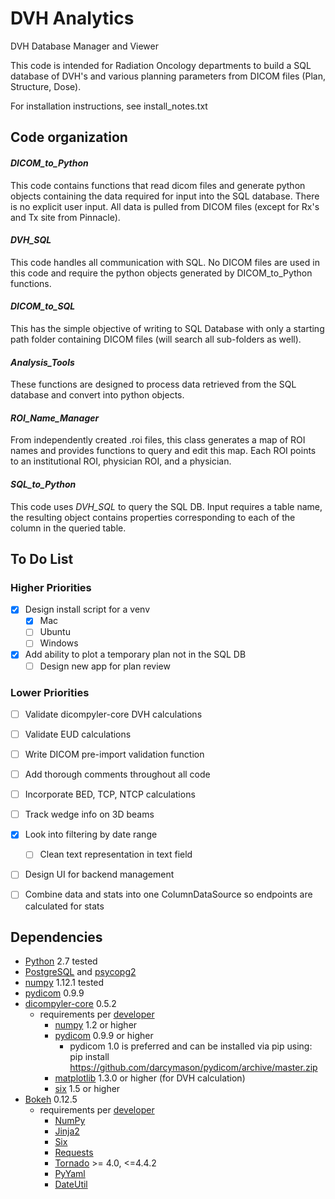 # DVH Analytics
DVH Database Manager and Viewer

This code is intended for Radiation Oncology departments to build a SQL database of DVH's and various planning parameters from DICOM files (Plan, Structure, Dose).


For installation instructions, see install_notes.txt

## Code organization
#### *DICOM_to_Python*  
This code contains functions that read dicom files and generate python objects containing the data required for input into the
SQL database.  There is no explicit user input.  All data is pulled from DICOM files (except for Rx's and Tx site from Pinnacle).

#### *DVH_SQL*  
This code handles all communication with SQL.  No DICOM files are used in this code and require the python objects
generated by DICOM_to_Python functions.

#### *DICOM_to_SQL*  
This has the simple objective of writing to SQL Database with only a starting path folder containing DICOM files (will search all sub-folders as well).

#### *Analysis_Tools*  
These functions are designed to process data retrieved from the SQL database and convert into python objects.

#### *ROI_Name_Manager*  
From independently created .roi files, this class generates a map of ROI names and provides functions to query
and edit this map.  Each ROI points to an institutional ROI, physician ROI, and a physician.  

#### *SQL_to_Python*  
This code uses *DVH_SQL* to query the SQL DB. Input requires a table name, the resulting object contains properties 
corresponding to each of the column in the queried table.


## To Do List
### Higher Priorities

- [X] Design install script for a venv
    - [X] Mac
    - [ ] Ubuntu
    - [ ] Windows

- [X] Add ability to plot a temporary plan not in the SQL DB
    - [ ] Design new app for plan review

### Lower Priorities

- [ ] Validate dicompyler-core DVH calculations

- [ ] Validate EUD calculations

- [ ] Write DICOM pre-import validation function

- [ ] Add thorough comments throughout all code

- [ ] Incorporate BED, TCP, NTCP calculations

- [ ] Track wedge info on 3D beams

- [X] Look into filtering by date range
    - [ ] Clean text representation in text field

- [ ] Design UI for backend management

- [ ] Combine data and stats into one ColumnDataSource so endpoints are calculated for stats


## Dependencies
* [Python](https://www.python.org) 2.7 tested
* [PostgreSQL](https://www.postgresql.org/) and [psycopg2](http://initd.org/psycopg/)
* [numpy](https://pypi.python.org/pypi/numpy) 1.12.1 tested
* [pydicom](https://github.com/darcymason/pydicom) 0.9.9
* [dicompyler-core](https://pypi.python.org/pypi/dicompyler-core) 0.5.2
    * requirements per [developer](https://github.com/bastula)
        * [numpy](http://www.numpy.org/) 1.2 or higher
        * [pydicom](http://code.google.com/p/pydicom/) 0.9.9 or higher
            * pydicom 1.0 is preferred and can be installed via pip using: pip install https://github.com/darcymason/pydicom/archive/master.zip
        * [matplotlib](http://matplotlib.sourceforge.net/) 1.3.0 or higher (for DVH calculation)
        * [six](https://pythonhosted.org/six/) 1.5 or higher
* [Bokeh](http://bokeh.pydata.org/en/latest/index.html) 0.12.5
    * requirements per [developer](http://bokeh.pydata.org/en/latest/docs/installation.html)
        * [NumPy](http://www.numpy.org/)
        * [Jinja2](http://jinja.pocoo.org/)
        * [Six](https://pythonhosted.org/six/)
        * [Requests](http://docs.python-requests.org/en/master/user/install/)
        * [Tornado](http://www.tornadoweb.org/en/stable/) >= 4.0, <=4.4.2
        * [PyYaml](https://pypi.python.org/pypi/pyaml)
        * [DateUtil](https://pypi.python.org/pypi/python-dateutil)
